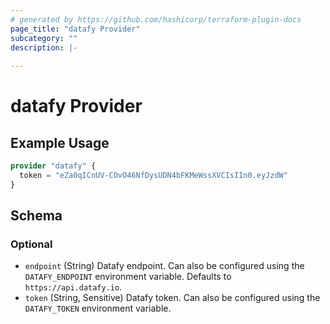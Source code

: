 ```yaml
---
# generated by https://github.com/hashicorp/terraform-plugin-docs
page_title: "datafy Provider"
subcategory: ""
description: |-
  
---
```


# datafy Provider



## Example Usage

```terraform
provider "datafy" {
  token = "eZa0qICnUV-COvO46NfDysUDN4bFKMeWssXVCIsIIn0.eyJzdW"
}
```

<!-- schema generated by tfplugindocs -->
## Schema

### Optional

- `endpoint` (String) Datafy endpoint. Can also be configured using the `DATAFY_ENDPOINT` environment variable. Defaults to `https://api.datafy.io`.
- `token` (String, Sensitive) Datafy token. Can also be configured using the `DATAFY_TOKEN` environment variable.
